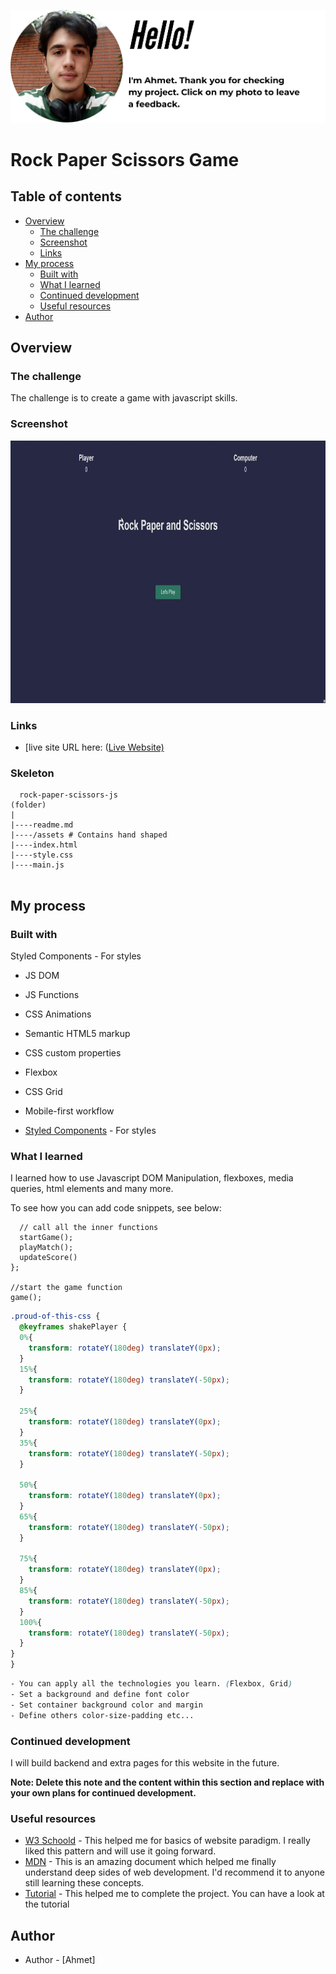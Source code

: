 <p align="center">
<a href="https://www.linkedin.com/in/ahmet-ayd%C4%B1n-2583b1199/" target="_blank"><img src="ahmet.png" alt="screenshot"></a>
</p>




# Rock Paper Scissors Game

## Table of contents

- [Overview](#overview)
  - [The challenge](#the-challenge)
  - [Screenshot](#screenshot)
  - [Links](#links)
- [My process](#my-process)
  - [Built with](#built-with)
  - [What I learned](#what-i-learned)
  - [Continued development](#continued-development)
  - [Useful resources](#useful-resources)
- [Author](#author)



## Overview

### The challenge

The challenge is to create a game with javascript skills.

### Screenshot

<p align="center">
<a href="https://bavi-boop.github.io/rock-paper-scissors-js/"><img src="rps.gif" alt="screenshot" width="720" height="420"></a>
</p>


### Links

- [live site URL here: ([Live Website)](https://bavi-boop.github.io/rock-paper-scissors-js/)

### Skeleton
```
  rock-paper-scissors-js
(folder)
|
|----readme.md        
|----/assets # Contains hand shaped        
|----index.html  
|----style.css 
|----main.js
        
```
## My process

### Built with
Styled Components - For styles
- JS DOM
- JS Functions
- CSS Animations
- Semantic HTML5 markup
- CSS custom properties
- Flexbox
- CSS Grid
- Mobile-first workflow

- [Styled Components](https://styled-components.com/) - For styles



### What I learned

I learned how to use Javascript DOM Manipulation, flexboxes, media queries, html elements and many more.

To see how you can add code snippets, see below:

```JS
  // call all the inner functions
  startGame();
  playMatch();
  updateScore()
};

//start the game function
game();
```

```CSS
.proud-of-this-css {
  @keyframes shakePlayer {
  0%{
    transform: rotateY(180deg) translateY(0px);
  }
  15%{
    transform: rotateY(180deg) translateY(-50px);
  }

  25%{
    transform: rotateY(180deg) translateY(0px);
  }
  35%{
    transform: rotateY(180deg) translateY(-50px);
  }

  50%{
    transform: rotateY(180deg) translateY(0px);
  }
  65%{
    transform: rotateY(180deg) translateY(-50px);
  }

  75%{
    transform: rotateY(180deg) translateY(0px);
  }
  85%{
    transform: rotateY(180deg) translateY(-50px);
  }
  100%{
    transform: rotateY(180deg) translateY(-50px);
  }
}
}
```
```css
- You can apply all the technologies you learn. (Flexbox, Grid)
- Set a background and define font color
- Set container background color and margin
- Define others color-size-padding etc...

```


### Continued development

I will build backend and extra pages for this website in the future.

**Note: Delete this note and the content within this section and replace with your own plans for continued development.**

### Useful resources

- [W3 Schoold](https://www.w3schools.com/) - This helped me for basics of website paradigm. I really liked this pattern and will use it going forward.
- [MDN](https://developer.mozilla.org/en-US/) - This is an amazing document which helped me finally understand deep sides of web development. I'd recommend it to anyone still learning these concepts.
- [Tutorial](https://www.youtube.com/watch?v=qWPtKtYEsN4) - This helped me to complete the project. You can have a look at the tutorial



## Author

- Author - [Ahmet]
